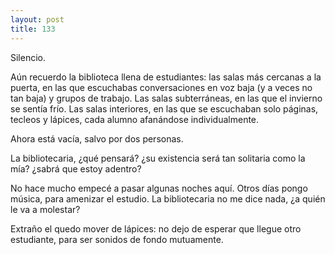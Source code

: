 ```yaml
---
layout: post
title: 133
---
```


Silencio.

Aún recuerdo la biblioteca llena de estudiantes: las salas más cercanas a la puerta, en las que escuchabas conversaciones en voz baja (y a veces no tan baja) y grupos de trabajo. Las salas subterráneas, en las que el invierno se sentía frío. Las salas interiores, en las que se escuchaban solo páginas, tecleos y lápices, cada alumno afanándose individualmente.

Ahora está vacía, salvo por dos personas.

La bibliotecaria, ¿qué pensará? ¿su existencia será tan solitaria como la mía? ¿sabrá que estoy adentro?

No hace mucho empecé a pasar algunas noches aquí. Otros días pongo música, para amenizar el estudio. La bibliotecaria no me dice nada, ¿a quién le va a molestar?

Extraño el quedo mover de lápices: no dejo de esperar que llegue otro estudiante, para ser sonidos de fondo mutuamente.
